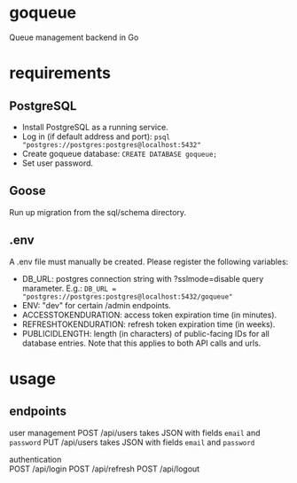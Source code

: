# goqueue
Queue management backend in Go

# requirements
## PostgreSQL
- Install PostgreSQL as a running service.
- Log in (if default address and port): `psql "postgres://postgres:postgres@localhost:5432"`
- Create goqueue database: `CREATE DATABASE goqueue;`
- Set user password.

## Goose
Run up migration from the sql/schema directory.

## .env
A .env file must manually be created. Please register the following variables:
- DB_URL: postgres connection string with ?sslmode=disable query marameter. E.g.: `DB_URL = "postgres://postgres:postgres@localhost:5432/goqueue"`
- ENV: "dev" for certain /admin endpoints.
- ACCESSTOKENDURATION: access token expiration time (in minutes).
- REFRESHTOKENDURATION: refresh token expiration time (in weeks).
- PUBLICIDLENGTH: length (in characters) of public-facing IDs for all database entries. Note that this applies to both API calls and urls.

# usage
## endpoints
user management
POST /api/users takes JSON with fields `email` and `password` 
PUT /api/users takes JSON with fields `email` and `password`

authentication    
POST /api/login
POST /api/refresh
POST /api/logout


